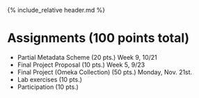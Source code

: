 {% include_relative header.md %}

# Assignments (100 points total)
* Partial Metadata Scheme (20 pts.) Week 9, 10/21
* Final Project Proposal (10 pts.) Week 5, 9/23
* Final Project (Omeka Collection) (50 pts.) Monday, Nov. 21st.
* Lab exercises (10 pts.)
* Participation (10 pts.)